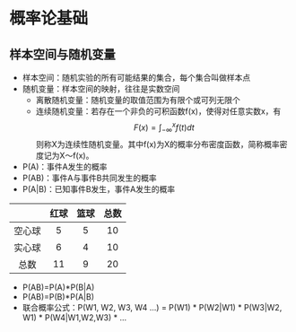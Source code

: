 <script type="text/javascript" src="http://cdn.mathjax.org/mathjax/latest/MathJax.js?config=default"></script>
# 概率论基础
## 样本空间与随机变量

* 样本空间：随机实验的所有可能结果的集合，每个集合叫做样本点
* 随机变量：样本空间的映射，往往是实数空间
    * 离散随机变量：随机变量的取值范围为有限个或可列无限个
    * 连续随机变量：若存在一个非负的可积函数f(x)，使得对任意实数x，有  
    $$F(x)=\int^x_{-\infty}{f(t)dt}$$ 
    则称X为连续性随机变量。其中f(x)为X的概率分布密度函数，简称概率密度记为X～f(x)。
* P(A)：事件A发生的概率
* P(AB)：事件A与事件B共同发生的概率
* P(A|B)：已知事件B发生，事件A发生的概率


| |红球 |篮球 |总数 |
|:---:|:---:|:---:|:---:|
|空心球 |5 |5 |10 |
|实心球 |6 |4 |10 |
|总数 |11 |9 |20 |

* P(AB)=P(A)*P(B|A)
* P(AB)=P(B)*P(A|B)
* 联合概率公式：P(W1, W2, W3, W4 ...) = P(W1) * P(W2|W1) * P(W3|W2, W1) * P(W4|W1,W2,W3) * ...